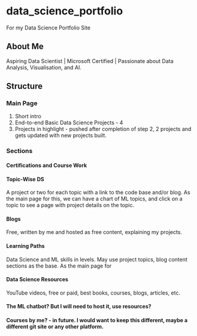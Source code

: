 # data_science_portfolio
For my Data Science Portfolio Site

## About Me
Aspiring Data Scientist | Microsoft Certified | Passionate about Data Analysis, Visualisation, and AI.

## Structure
### Main Page
1. Short intro
2. End-to-end Basic Data Science Projects - 4
3. Projects in highlight - pushed after completion of step 2, 2 projects and gets updated with new projects built.

### Sections
#### Certifications and Course Work
#### Topic-Wise DS
A project or two for each topic with a link to the code base and/or blog. As the main page for this, we can have a chart of ML topics, and click on a topic to see a page with project details on the topic.
#### Blogs
Free, written by me and hosted as free content, explaining my projects.
#### Learning Paths
Data Science and ML skills in levels. May use project topics, blog content sections as the base. As the main page for 
#### Data Science Resources
YouTube videos, free or paid, best books, courses, blogs, articles, etc.
#### The ML chatbot? But I will need to host it, use resources?
#### Courses by me? - in future. I would want to keep this different, maybe a different git site or any other platform.
